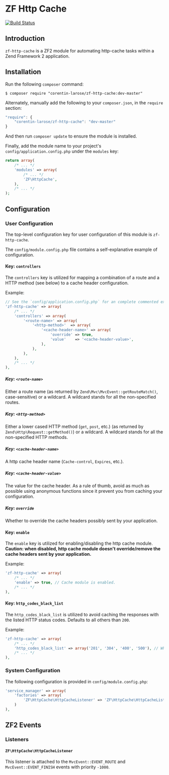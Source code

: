 ZF Http Cache
=============

[![Build Status](https://travis-ci.org/corentin-larose/zf-http-cache.png)](https://travis-ci.org/corentin-larose/zf-http-cache)

Introduction
------------

`zf-http-cache` is a ZF2 module for automating http-cache tasks within a Zend Framework 2
application.

Installation
------------

Run the following `composer` command:

```console
$ composer require "corentin-larose/zf-http-cache:dev-master"
```

Alternately, manually add the following to your `composer.json`, in the `require` section:

```javascript
"require": {
    "corentin-larose/zf-http-cache": "dev-master"
}
```

And then run `composer update` to ensure the module is installed.

Finally, add the module name to your project's `config/application.config.php` under the `modules`
key:


```php
return array(
    /* ... */
    'modules' => array(
        /* ... */
        'ZF\HttpCache',
    ),
    /* ... */
);
```

Configuration
-------------

### User Configuration

The top-level configuration key for user configuration of this module is `zf-http-cache`.

The `config/module.config.php` file contains a self-explanative example of configuration.

#### Key: `controllers`

The `controllers` key is utilized for mapping a combination of a route and a HTTP method (see below) to a cache header configuration.

Example:

```php
// See the `config/application.config.php` for an complete commented example
'zf-http-cache' => array(
    /* ... */
    'controllers' => array(
        '<route-name>' => array(
            '<http-method>'  => array(
                '<cache-header-name>' => array(
                    'override' => true,
                    'value'    => '<cache-header-value>',
                ),
            ),
        ),
    ),
    /* ... */
),    
```

##### Key: `<route-name>` 

Either a route name (as returned by `Zend\Mvc\MvcEvent::getRouteMatch()`, case-sensitive) or a wildcard.
A wildcard stands for all the non-specified routes.

##### Key: `<http-method>` 

Either a lower cased HTTP method (`get`, `post`, etc.) (as returned by `Zend\Http\Request::getMethod()`) or a wildcard.
A wildcard stands for all the non-specified HTTP methods.

##### Key: `<cache-header-name>` 

A http cache header name (`Cache-control`, `Expires`, etc.).

##### Key: `<cache-header-value>`

The value for the cache header. 
As a rule of thumb, avoid as much as possible using anonymous functions since it prevent you from caching your configuration. 

##### Key: `override`

Whether to override the cache headers possibly sent by your application.

#### Key: `enable`

The `enable` key is utilized for enabling/disabling the http cache module.
**Caution: when disabled, http cache module doesn't override/remove the cache headers sent by your application.**

Example:

```php
'zf-http-cache' => array(
    /* ... */
    'enable' => true, // Cache module is enabled.
    /* ... */
),    
```

#### Key: `http_codes_black_list`

The `http_codes_black_list` is utilized to avoid caching the responses with the listed HTTP status codes.
Defaults to all others than `200`.

Example:

```php
'zf-http-cache' => array(
    /* ... */
    'http_codes_black_list' => array('201', '304', '400', '500'), // Whatever the other configurations, the responses with these HTTP codes won't be cached.
    /* ... */
),
```

### System Configuration

The following configuration is provided in `config/module.config.php`:

```php
'service_manager' => array(
    'factories' => array(
        'ZF\HttpCache\HttpCacheListener' => 'ZF\HttpCache\HttpCacheListenerFactory',
    )
),
```

ZF2 Events
----------

### Listeners

#### `ZF\HttpCache\HttpCacheListener`

This listener is attached to the `MvcEvent::EVENT_ROUTE` and `MvcEvent::EVENT_FINISH` events with priority `-1000`.
